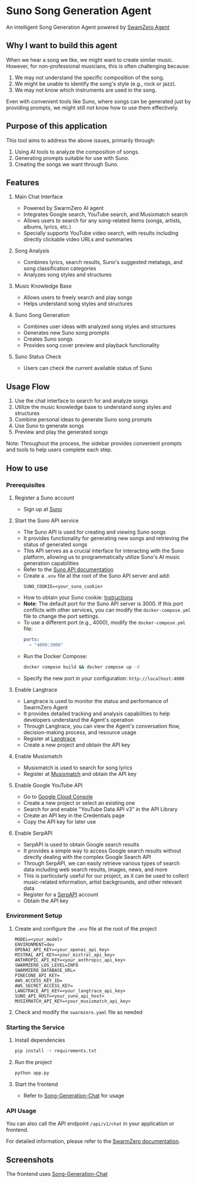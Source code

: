 # Suno Song Generation Agent

An intelligent Song Generation Agent powered by [SwamZero Agent](https://github.com/swarmzero/swarmzero)

## Why I want to build this agent

When we hear a song we like, we might want to create similar music. However, for non-professional musicians, this is often challenging because:

1. We may not understand the specific composition of the song.
2. We might be unable to identify the song's style (e.g., rock or jazz).
3. We may not know which instruments are used in the song.

Even with convenient tools like Suno, where songs can be generated just by providing prompts, we might still not know how to use them effectively.

## Purpose of this application

This tool aims to address the above issues, primarily through:

1. Using AI tools to analyze the composition of songs.
2. Generating prompts suitable for use with Suno.
3. Creating the songs we want through Suno.

## Features

1. Main Chat Interface
   - Powered by SwarmZero AI agent
   - Integrates Google search, YouTube search, and Musixmatch search
   - Allows users to search for any song-related items (songs, artists, albums, lyrics, etc.)
   - Specially supports YouTube video search, with results including directly clickable video URLs and summaries

2. Song Analysis
   - Combines lyrics, search results, Suno's suggested metatags, and song classification categories
   - Analyzes song styles and structures

3. Music Knowledge Base
   - Allows users to freely search and play songs
   - Helps understand song styles and structures

4. Suno Song Generation
   - Combines user ideas with analyzed song styles and structures
   - Generates new Suno song prompts
   - Creates Suno songs
   - Provides song cover preview and playback functionality

5. Suno Status Check
   - Users can check the current available status of Suno


## Usage Flow

1. Use the chat interface to search for and analyze songs
2. Utilize the music knowledge base to understand song styles and structures
3. Combine personal ideas to generate Suno song prompts
4. Use Suno to generate songs
5. Preview and play the generated songs

Note: Throughout the process, the sidebar provides convenient prompts and tools to help users complete each step.

## How to use 

### Prerequisites

1. Register a Suno account
   - Sign up at [Suno](https://suno.ai/)

2. Start the Suno API service
   - The Suno API is used for creating and viewing Suno songs
   - It provides functionality for generating new songs and retrieving the status of generated songs
   - This API serves as a crucial interface for interacting with the Suno platform, allowing us to programmatically utilize Suno's AI music generation capabilities
   - Refer to the [Suno API documentation](https://github.com/gcui-art/suno-api)
   - Create a `.env` file at the root of the Suno API server and add:
     ```
     SUNO_COOKIE=<your_suno_cookie>
     ```
   - How to obtain your Suno cookie: [Instructions](https://github.com/gcui-art/suno-api?tab=readme-ov-file#1-obtain-the-cookie-of-your-appsunoai-account)
   - **Note**: The default port for the Suno API server is 3000. If this port conflicts with other services, you can modify the `docker-compose.yml` file to change the port settings.
   - To use a different port (e.g., 4000), modify the `docker-compose.yml` file:
     ```yaml
     ports:
       - "4000:3000"
     ```
   - Run the Docker Compose:
     ```bash
     docker compose build && docker compose up -d
     ```
   - Specify the new port in your configuration: `http://localhost:4000`

3. Enable Langtrace
   - Langtrace is used to monitor the status and performance of SwarmZero Agent
   - It provides detailed tracking and analysis capabilities to help developers understand the Agent's operation
   - Through Langtrace, you can view the Agent's conversation flow, decision-making process, and resource usage
   - Register at [Langtrace](https://www.langtrace.ai/)
   - Create a new project and obtain the API key

4. Enable Musixmatch
   - Musixmatch is used to search for song lyrics
   - Register at [Musixmatch](https://developer.musixmatch.com/) and obtain the API key

5. Enable Google YouTube API
   - Go to [Google Cloud Console](https://console.cloud.google.com/)
   - Create a new project or select an existing one
   - Search for and enable "YouTube Data API v3" in the API Library
   - Create an API key in the Credentials page
   - Copy the API key for later use

6. Enable SerpAPI
   - SerpAPI is used to obtain Google search results
   - It provides a simple way to access Google search results without directly dealing with the complex Google Search API
   - Through SerpAPI, we can easily retrieve various types of search data including web search results, images, news, and more
   - This is particularly useful for our project, as it can be used to collect music-related information, artist backgrounds, and other relevant data
   - Register for a [SerpAPI](https://serpapi.com/) account
   - Obtain the API key

### Environment Setup

1. Create and configure the `.env` file at the root of the project
   ```
   MODEL=<your_model>
   ENVIRONMENT=dev
   OPENAI_API_KEY=<your_openai_api_key>
   MISTRAL_API_KEY=<your_mistral_api_key>
   ANTHROPIC_API_KEY=<your_anthropic_api_key>
   SWARMZERO_LOG_LEVEL=INFO
   SWARMZERO_DATABASE_URL=
   PINECONE_API_KEY=
   AWS_ACCESS_KEY_ID=
   AWS_SECRET_ACCESS_KEY=
   LANGTRACE_API_KEY=<your_langtrace_api_key>
   SUNO_API_HOST=<your_suno_api_host>
   MUSIXMATCH_API_KEY=<your_musixmatch_api_key>
   ```

2. Check and modify the `swarmzero.yaml` file as needed

### Starting the Service

1. Install dependencies
   ```bash
   pip install -r requirements.txt
   ```

2. Run the project
   ```bash
   python app.py
   ```

3. Start the frontend
   - Refer to [Song-Generation-Chat](https://github.com/chochinlu/Song-Generation-Chat) for usage

### API Usage

You can also call the API endpoint `/api/v1/chat` in your application or frontend.

For detailed information, please refer to the [SwarmZero documentation](https://github.com/swarmzero/swarmzero?tab=readme-ov-file).

## Screenshots

The frontend uses [Song-Generation-Chat](https://github.com/chochinlu/Song-Generation-Chat) 

